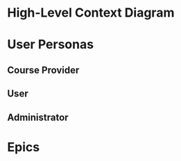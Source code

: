 # High-Level Context Diagram

# User Personas


## Course Provider

## User

## Administrator

# Epics
